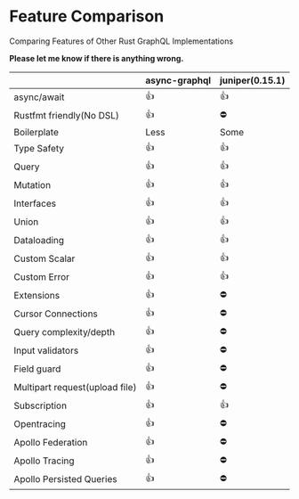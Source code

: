 # Feature Comparison

Comparing Features of Other Rust GraphQL Implementations

**Please let me know if there is anything wrong.**

|                | async-graphql | juniper(0.15.1) |
|----------------|---------------|-----------------|
| async/await    | 👍            | 👍️              |
| Rustfmt friendly(No DSL) | 👍          | ⛔️  |
| Boilerplate    | Less          | Some            |         
| Type Safety    | 👍            | 👍               |
| Query          | 👍            | 👍              |
| Mutation       | 👍            | 👍               |
| Interfaces     | 👍            | 👍               |
| Union          | 👍            | 👍               |
| Dataloading    | 👍            | 👍               |
| Custom Scalar   | 👍           | 👍               |
| Custom Error   | 👍            | 👍               |
| Extensions     | 👍            | ⛔️               |
| Cursor Connections  | 👍            | ⛔️               |
| Query complexity/depth     | 👍            | ⛔️               | 
| Input validators | 👍         | ⛔️               |
| Field guard | 👍              | ⛔️               |
| Multipart request(upload file) | 👍 | ⛔️               |
| Subscription   | 👍            | 👍️               |
| Opentracing     | 👍         | ⛔️               |
| Apollo Federation | 👍         | ⛔️               |
| Apollo Tracing | 👍         | ⛔️               |
| Apollo Persisted Queries | 👍         | ⛔️               |